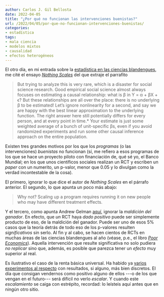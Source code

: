 ```yaml
---
author: Carlos J. Gil Bellosta
date: 2022-04-05
title: "¿Por qué no funcionan las intervenciones buenistas?"
url: /2022/04/05/por-que-no-funcionan-intervenciones-buenistas/
categories:
- estadística
tags:
- mala ciencia
- modelos mixtos
- causalidad
- efectos heterogéneos
---
```


El otro día, en mi entrada sobre la [estadística en las ciencias blandengues](/2022/03/08/estadistica-ciencias-blandas/),
me cité el ensayo [_Nothing Scales_](https://jasonkerwin.com/nonparibus/2021/11/03/nothing-scales/)
del que extraje el parrafito

>But trying to analyze this is very rare, which is a disaster for social science research. Good empirical social science almost always focuses on estimating a causal relationship: what is β in Y = α + βX + ϵ? But these relationships are all over the place: there is no underlying β to be estimated! Let’s ignore nonlinearity for a second, and say we are happy with the best linear approximation to the underlying function. The right answer here still potentially differs for every person, and at every point in time.* Your estimate is just some weighted average of a bunch of unit-specific βs, even if you avoid randomized experiments and run some other causal inference approach on the entire population.

Existen tres grandes motivos por los que los _programas_ (o las intervenciones) _buenistas_ no funcionan (sí, me refiero a esos programas de los que se hace un proyecto piloto con financiación de, qué sé yo, el Banco Mundial; en los que unos científicos sociales realizan un RCT y escriben un _paper_ con un numerito, un p-valor, menor que 0.05 y lo divulgan como la verdad incontestable de la cosa).

El primero, ignorar lo que dice el autor de _Nothing Scales_ en el párrafo anterior. El segundo, lo que apunta un poco más abajo:

> Why not? Scaling up a program requires running it on new people who may have different treatment effects.

Y el tercero, como apunta Andrew Gelman [aquí](https://statmodeling.stat.columbia.edu/2021/11/30/importance-of-understanding-variation-when-considering-how-a-treatment-effect-will-scale/),
ignorar la _maldición del ganador_. En efecto, que _un_ RCT haya _dado positivo_ puede ser simplemente producto de eso, de la maldición del ganador. Puede ser uno de esos 5% casos que la teoría detrás de todo eso de los p-valores resulten _significativos_ sin serlo. Al fin y al cabo, se hacen cientos de RCTs en muchas áreas de las ciencias blandengues al año (véase, p.e., el libro [_Poor Economics_](/2020/05/26/poor-economics-el-resumen/)). Aquella intervención que resulte significativa no solo pudiera _no replicar_ sino que, además, es posible que parezca tener un _efecto_ muy superior al real.

Es ilustrativo el caso de la renta básica universal. Ha habido ya [varios experimentos al respecto](https://www.vox.com/future-perfect/2020/2/19/21112570/universal-basic-income-ubi-map) con resultados, si alguno, más bien discretos. El día que consigan vendernos como positivo alguno de ellos ---o de los que vengan en el futuro--- será difícil no verlo _escalar_. Y cuando este _escalamiento_ se caiga con estrépito, recordad: lo leísteis aquí antes que en ningún otro sitio.

